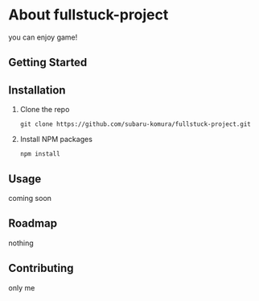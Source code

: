 # About fullstuck-project

you can enjoy game!

## Getting Started

## Installation

1. Clone the repo

   `git clone https://github.com/subaru-komura/fullstuck-project.git`

2. Install NPM packages

   `npm install`

## Usage

coming soon

## Roadmap

nothing

## Contributing

only me
